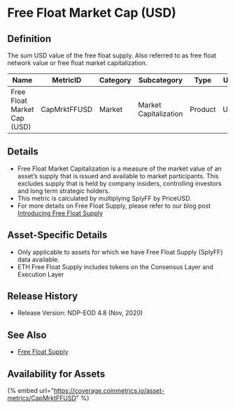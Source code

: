 # Free Float Market Cap (USD)

## Definition

The sum USD value of the free float supply. Also referred to as free float network value or free float market capitalization.

| Name                        | MetricID     | Category | Subcategory           | Type    | Unit | Interval |
| --------------------------- | ------------ | -------- | --------------------- | ------- | ---- | -------- |
| Free Float Market Cap (USD) | CapMrktFFUSD | Market   | Market Capitalization | Product | USD  | 1 day    |

## Details

* Free Float Market Capitalization is a measure of the market value of an asset’s supply that is issued and available to market participants. This excludes supply that is held by company insiders, controlling investors and long term strategic holders.
* This metric is calculated by multiplying SplyFF by PriceUSD.
* For more details on Free Float Supply, please refer to our blog post [Introducing Free Float Supply](https://coinmetrics.io/introducing-free-float-supply/)

## Asset-Specific Details

* Only applicable to assets for which we have Free Float Supply (SplyFF) data available.
* ETH Free Float Supply includes tokens on the Consensus Layer and Execution Layer

## Release History

* Release Version: NDP-EOD 4.8 (Nov, 2020)

## See Also

* [Free Float Supply](broken-reference)

## Availability for Assets

{% embed url="https://coverage.coinmetrics.io/asset-metrics/CapMrktFFUSD" %}
